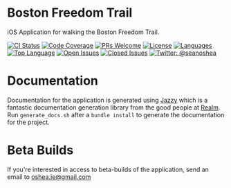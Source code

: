 # Boston Freedom Trail
iOS Application for walking the Boston Freedom Trail.

[![CI Status](https://circleci.com/gh/seanoshea/BostonFreedomTrail/tree/develop.svg?style=svg)](https://circleci.com/gh/seanoshea/BostonFreedomTrail/tree/develop)
[![Code Coverage](http://codecov.io/github/seanoshea/BostonFreedomTrail/coverage.svg?branch=develop)](http://codecov.io/github/seanoshea/BostonFreedomTrail?branch=develop)
[![PRs Welcome](https://img.shields.io/badge/prs-welcome-brightgreen.svg?style=flat-square)](http://makeapullrequest.com)
[![License](http://img.shields.io/badge/license-BSD-green.svg?style=flat)](https://github.com/seanoshea/BluePlaquesLondon/blob/master/LICENSE)
[![Languages](https://img.shields.io/github/languages/count/seanoshea/BostonFreedomTrail)](https://img.shields.io/github/languages/count/seanoshea/BluePlaquesLondon)
[![Top Language](https://img.shields.io/github/languages/top/seanoshea/BostonFreedomTrail)](https://img.shields.io/github/languages/top/seanoshea/BluePlaquesLondon)
[![Open Issues](https://img.shields.io/github/issues/seanoshea/BostonFreedomTrail)](https://img.shields.io/github/issues/seanoshea/BluePlaquesLondon)
[![Closed Issues](https://img.shields.io/github/issues-closed/seanoshea/BostonFreedomTrail)](https://img.shields.io/github/issues-closed/seanoshea/BluePlaquesLondon)
[![Twitter: @seanoshea](https://img.shields.io/badge/contact-@seanoshea-blue.svg?style=flat)](https://twitter.com/seanoshea)

# Documentation
Documentation for the application is generated using [Jazzy](https://github.com/realm/jazzy) which is a fantastic documentation generation library from the good people at [Realm](https://realm.io). Run `generate_docs.sh` after a `bundle install` to generate the documentation for the project.

# Beta Builds
If you're interested in access to beta-builds of the application, send an email to oshea.ie@gmail.com
